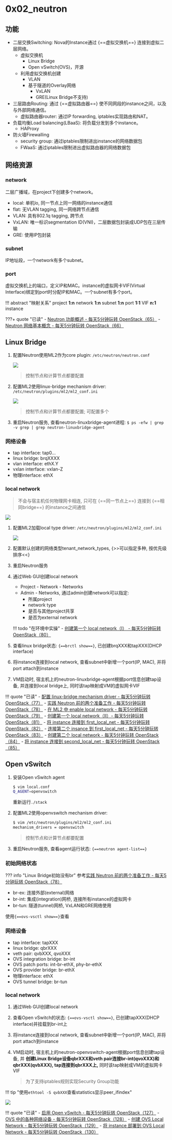 # 0x02_neutron

## 功能

- 二层交换Switching: Nova的Instance通过 {==虚拟交换机==} 连接到虚拟二层网络。  
    - 虚拟交换机
        - Linux Bridge
        - Open vSwitch(OVS)，开源
    - 利用虚拟交换机创建
        - VLAN
        - 基于隧道的Overlay网络
            - VxLAN
            - GRE(Linux Bridge不支持)
- 三层路由Routing: 通过 {==虚拟路由器==} 使不同网段的instance之间，以及与外部网络通信。
    - 虚拟路由器router: 通过IP forwarding, iptables实现路由和NAT。
- 负载均衡Load balancing(LBaaS): 将负载分发到多个instance。
    - HAProxy
- 防火墙Firewalling
    - security group: 通过iptables限制进出instance的网络数据包
    - FWaaS: 通过iptables限制进出虚拟路由器的网络数据包

## 网络资源

### network

二层广播域，在project下创建多个network。

- local: 单机lo, 同一节点上同一网络的instance通信
- flat: 无VLAN tagging, 同一网络跨节点通信
- VLAN: 具有802.1q tagging, 跨节点
- VxLAN: 唯一标识segmentation ID(VNI)，二层数据包封装成UDP包在三层传输
- GRE: 使用IP包封装

### subnet

IP地址段，一个network有多个subnet。

### port

虚拟交换机上的端口，定义IP和MAC。instance的虚拟网卡VIF(Virtual Interface)绑定到port时分配IP和MAC。一个subnet有多个port。

!!! abstract "映射关系"
    project **1:n** network **1:n** subnet **1:n** port **1:1** VIF **n:1** instance


???+ quote "已读"
    - [Neutron 功能概述 - 每天5分钟玩转 OpenStack（65）](https://mp.weixin.qq.com/s?__biz=MzIwMTM5MjUwMg==&mid=2653587695&idx=1&sn=17a595f7225b1cf3bb5e6b6879d6d005&chksm=8d3080f6ba4709e0692ec0c9f26f4832c0ccf92b9f77b7f7c375a80940ec107aefb7fe9d9aee&scene=21#wechat_redirect)
    - [Neutron 网络基本概念 - 每天5分钟玩转 OpenStack（66）](https://mp.weixin.qq.com/s?__biz=MzIwMTM5MjUwMg==&mid=2653587708&idx=1&sn=f7dea80905f19bf460e1aa67c5d2453f&chksm=8d3080e5ba4709f3f934ec4dd099a14f1641b0b200b2f4e2dc27ad39cbc9c58447d46436dc0d&scene=21#wechat_redirect)


## Linux Bridge

1. 配置Neutron使用ML2作为core plugin: `/etc/neutron/neutron.conf`

    ![](assets/markdown-img-paste-20190830203234883.png)

    > 控制节点和计算节点都要配置

1. 配置ML2使用linux-bridge mechanism driver: `/etc/neutron/plugins/ml2/ml2_conf.ini`

    ![](assets/markdown-img-paste-20190830203431370.png)

    > 控制节点和计算节点都要配置; 可配置多个

1. 重启Neutron服务, 查看neutron-linuxbridge-agent进程: `$ ps -efw | grep -v grep | grep neutron-linuxbridge-agent`

### 网络设备

- tap interface: tap0...
- linux bridge: brqXXXX
- vlan interface: ethX.Y
- vxlan interface: vxlan-Z
- 物理interface: ethX

### local network

> 不会与宿主机任何物理网卡相连, 只可在 {==同一节点上==} 连接到 {==相同bridge==} 的instance之间通信

![](assets/markdown-img-paste-20190830211012718.png)

1. 配置ML2加载local type driver: `/etc/neutron/plugins/ml2/ml2_conf.ini`

    ![](assets/markdown-img-paste-20190830211500364.png)

1. 配置默认创建的网络类型tenant_network_types, {>>可以指定多种, 按优先级排序<<}
1. 重启Neutron服务
1. 通过Web GUI创建local network
    - Project - Network - Networks
    - Admin - Networks, 通过admin创建network可以指定:
        - 所属project
        - network type
        - 是否与其他project共享
        - 是否为external network

    !!! todo "在环境中实操"
        - [创建第一个 local network（I） - 每天5分钟玩转 OpenStack（80）](https://mp.weixin.qq.com/s?__biz=MzIwMTM5MjUwMg==&mid=2653587643&idx=1&sn=7ad568889d9f44c77d7c8e45a8fb33ff&chksm=8d3080a2ba4709b4d4f26cf38f65fda3a250f2b3eebc4bb1b7d50828107f9c80cc67055cce1a&scene=21#wechat_redirect)

1. 查看linux bridge状态: `{==brctl show==}`, 已创建brqXXX和tapXXX(DHCP interface)
1. 将instance连接到local network, 查看subnet中新增一个port(IP, MAC), 并将port attach到instance
1. VM启动时, 宿主机上的neutron-linuxbridge-agent根据port信息创建tap设备, 并连接到local bridge上, 同时该tap映射成VM的虚拟网卡VIF


!!! quote "已读"
    - [配置 linux-bridge mechanism driver - 每天5分钟玩转 OpenStack（77）](https://mp.weixin.qq.com/s?__biz=MzIwMTM5MjUwMg==&mid=2653587658&idx=1&sn=ba38096b11bd93a7fa596cd1a1696d82&chksm=8d3080d3ba4709c5f492c01d7e150ad9e738b1058a9d1c2671cd04fcb56a6244832485590ab8&scene=21#wechat_redirect)
    - [实践 Neutron 前的两个准备工作 - 每天5分钟玩转 OpenStack（78）](https://mp.weixin.qq.com/s?__biz=MzIwMTM5MjUwMg==&mid=2653587656&idx=1&sn=b84065f7d5dd1ae32eacf2aad4b93156&chksm=8d3080d1ba4709c7030032a386e1ffe7d0eedd377c2fa90a1b4584832c35932f5893339ec3c5&scene=21#wechat_redirect)
    - [在 ML2 中 enable local network - 每天5分钟玩转 OpenStack（79）](https://mp.weixin.qq.com/s?__biz=MzIwMTM5MjUwMg==&mid=2653587652&idx=1&sn=ba29d242fe90a328e3fb6011548e15bb&chksm=8d3080ddba4709cb44947f2b9cd85658e37cb21803f8e05bb844de6275e0513a457596c878e2&scene=21#wechat_redirect)
    - [创建第一个 local network（II）- 每天5分钟玩转 OpenStack（81）](https://mp.weixin.qq.com/s?__biz=MzIwMTM5MjUwMg==&mid=2653587642&idx=1&sn=26090fbdeea9a3814574f35229715050&chksm=8d3080a3ba4709b5ef186bd45dca532beae37d4a75d8cdaef0c6cd31fbaf34bb2f76fdb3b953&scene=21#wechat_redirect)
    - [将 instance 连接到 first_local_net - 每天5分钟玩转 OpenStack（82）](https://mp.weixin.qq.com/s?__biz=MzIwMTM5MjUwMg==&mid=2653587630&idx=1&sn=4c9495f74f3360c5ef81e73af5122eec&chksm=8d3080b7ba4709a13f4f78247c8ba23b6bd17963b99bf0a7165f195b36c19d3e09baa8dd8853&scene=21#wechat_redirect)
    - [连接第二个 insance 到 first_local_net - 每天5分钟玩转 OpenStack（83）](https://mp.weixin.qq.com/s?__biz=MzIwMTM5MjUwMg==&mid=2653587628&idx=1&sn=b9777c3c831bde12fe95cc9932750069&chksm=8d3080b5ba4709a35ecc0a291a9daaee86addf4822e38340abd7d92f27a9ca860eed0b5abacf&scene=21#wechat_redirect)
    - [创建第二个 local network - 每天5分钟玩转 OpenStack（84）](https://mp.weixin.qq.com/s?__biz=MzIwMTM5MjUwMg==&mid=2653587624&idx=1&sn=66b9ce938085f8553809d3a22a91eac2&chksm=8d3080b1ba4709a75948b8955e019c292383d48200568d4d68e6fc684e0dfe65b76dc9936ce9&scene=21#wechat_redirect)
    - [将 instance 连接到 second_local_net - 每天5分钟玩转 OpenStack（85）](https://mp.weixin.qq.com/s?__biz=MzIwMTM5MjUwMg==&mid=2653587620&idx=1&sn=70df7f16556e3463476a3ddd0134eb1b&chksm=8d3080bdba4709abe01f33aecf317a8e14b750342a17264966f59c6ab38e58a2b1e46d2cf50c&scene=21#wechat_redirect)


## Open vSwitch

1. 安装Open vSwitch agent

    ```bash
    $ vim local.conf
    Q_AGENT=openvswitch
    ```

    重新运行`./stack`

1. 配置ML2使用openvswitch mechanism driver:

    ```bash
    $ vim /etc/neutron/plugins/ml2/ml2_conf.ini
    mechanism_drivers = openvswitch
    ```

    > 控制节点和计算节点都要配置

1. 重启Neutron服务, 查看agent运行状态: `{==neutron agent-list==}`

### 初始网络状态

??? info "Linux Bridge初始没有br"
    参考[实践 Neutron 前的两个准备工作 - 每天5分钟玩转 OpenStack（78）](https://mp.weixin.qq.com/s?__biz=MzIwMTM5MjUwMg==&mid=2653587656&idx=1&sn=b84065f7d5dd1ae32eacf2aad4b93156&chksm=8d3080d1ba4709c7030032a386e1ffe7d0eedd377c2fa90a1b4584832c35932f5893339ec3c5&scene=21#wechat_redirect)

- br-ex: 连接外部(external)网络
- br-int: 集成(integration)网桥, 连接所有instance的虚拟网卡
- br-tun: 隧道(tunnel)网桥, VxLAN和GRE网络使用

使用`{==ovs-vsctl show==}`查看

### 网络设备

- tap interface: tapXXX
- linux bridge: qbrXXX
- veth pair: qvbXXX, qvoXXX
- OVS integration bridge: br-int
- OVS patch ports: int-br-ethX, phy-br-ethX
- OVS provider bridge: br-ethX
- 物理interface: ethX
- OVS tunnel bridge: br-tun

### local network

1. 通过Web GUI创建local network
1. 查看Open vSwitch的状态: `{==ovs-vsctl show==}`, 已创建tapXXX(DHCP interface)并挂载到br-int上
1. 将instance连接到local network, 查看subnet中新增一个port(IP, MAC), 并将port attach到instance
1. VM启动时, 宿主机上的neutron-openvswitch-agent根据port信息创建tap设备, 并 **创建Linux Bridge设备qbrXXX和veth pair连接br-int(qvoXXX)和qbrXXX(qvbXXX), tap连接到qbrXXX上,** 同时该tap映射成VM的虚拟网卡VIF

    > 为了支持iptables规则实现Security Group功能

!!! tip "使用`ethtool -S qvbXXX`查看statistics显示peer_ifindex"

![](assets/markdown-img-paste-20190903231616513.png)


!!! quote "已读"
    - [启用 Open vSwitch - 每天5分钟玩转 OpenStack（127）](https://mp.weixin.qq.com/s?__biz=MzIwMTM5MjUwMg==&mid=2653587478&idx=1&sn=46ab66e055b542780e09fff83b1e9431&chksm=8d30800fba4709191b8d686375df191cc59776b0ed516bf15c8ab13fccb9e99094203428e1f5&scene=21#wechat_redirect)
    - [OVS 中的各种网络设备 - 每天5分钟玩转 OpenStack（128）](https://mp.weixin.qq.com/s?__biz=MzIwMTM5MjUwMg==&mid=2653587472&idx=1&sn=fd2522441a678b25387da1f965b897d7&chksm=8d308009ba47091f8dd101b84d41567b00292fea43edda1a03dac67e2680e225b766e83b1b88&scene=21#wechat_redirect)
    - [创建 OVS Local Network - 每天5分钟玩转 OpenStack（129）](https://mp.weixin.qq.com/s?__biz=MzIwMTM5MjUwMg==&mid=2653587469&idx=1&sn=0efe77289bd315522bdcc1618db635b2&chksm=8d308014ba47090278b9f132432c11155e1b817f1105bb196bb12aef04abb5f4f2ee309be043&scene=21#wechat_redirect)
    - [将 instance 部署到 OVS Local Network - 每天5分钟玩转 OpenStack（130）](https://mp.weixin.qq.com/s?__biz=MzIwMTM5MjUwMg==&mid=2653587458&idx=1&sn=df59107c4820d575ea02b049513c56a3&chksm=8d30801bba47090d62d0cac15bbd0cdc149e8c10a694ce199215cdad498194e00b7b40cb8b01&scene=21#wechat_redirect)
